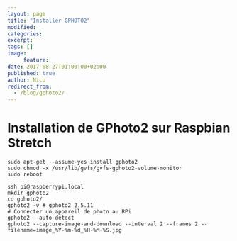```yaml
---
layout: page
title: "Installer GPHOTO2"
modified:
categories:
excerpt:
tags: []
image:
     feature:
date: 2017-08-27T01:00:00+02:00
published: true
author: Nico
redirect_from:
  - /blog/gphoto2/
---
```


<!--
Ancienne URL
http://ouilogique.com/gphoto2/
-->

# Installation de GPhoto2 sur Raspbian Stretch

	sudo apt-get --assume-yes install gphoto2
	sudo chmod -x /usr/lib/gvfs/gvfs-gphoto2-volume-monitor
	sudo reboot

	ssh pi@raspberrypi.local
	mkdir gphoto2
	cd gphoto2/
	gphoto2 -v # gphoto2 2.5.11
	# Connecter un appareil de photo au RPi
	gphoto2 --auto-detect
	gphoto2 --capture-image-and-download --interval 2 --frames 2 --filename=image_%Y-%m-%d_%H-%M-%S.jpg
